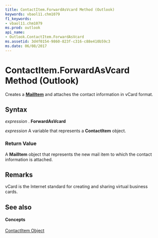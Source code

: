 ```yaml
---
title: ContactItem.ForwardAsVcard Method (Outlook)
keywords: vbaol11.chm1079
f1_keywords:
- vbaol11.chm1079
ms.prod: outlook
api_name:
- Outlook.ContactItem.ForwardAsVcard
ms.assetid: 3d4f0154-9860-823f-c316-c88e410b59c3
ms.date: 06/08/2017
---
```



# ContactItem.ForwardAsVcard Method (Outlook)

Creates a  **[MailItem](Outlook.MailItem.md)** and attaches the contact information in vCard format.


## Syntax

 _expression_ . **ForwardAsVcard**

 _expression_ A variable that represents a **ContactItem** object.


### Return Value

A  **MailItem** object that represents the new mail item to which the contact information is attached.


## Remarks

vCard is the Internet standard for creating and sharing virtual business cards.


## See also


#### Concepts


[ContactItem Object](Outlook.ContactItem.md)

